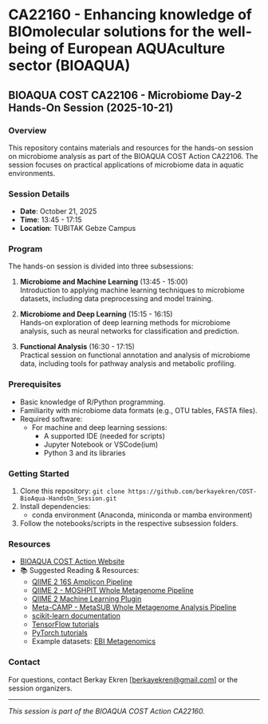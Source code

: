 # CA22160 - Enhancing knowledge of BIOmolecular solutions for the well-being of European AQUAculture sector (BIOAQUA) 

## BIOAQUA COST CA22106 - Microbiome Day-2 Hands-On Session (2025-10-21)

### Overview
This repository contains materials and resources for the hands-on session on microbiome analysis as part of the BIOAQUA COST Action CA22106. The session focuses on practical applications of microbiome data in aquatic environments.

### Session Details
- **Date**: October 21, 2025
- **Time**: 13:45 - 17:15
- **Location**: TUBITAK Gebze Campus

### Program
The hands-on session is divided into three subsessions:

1. **Microbiome and Machine Learning** (13:45 - 15:00)  
    Introduction to applying machine learning techniques to microbiome datasets, including data preprocessing and model training.

2. **Microbiome and Deep Learning** (15:15 - 16:15)  
    Hands-on exploration of deep learning methods for microbiome analysis, such as neural networks for classification and prediction.

3. **Functional Analysis** (16:30 - 17:15)  
    Practical session on functional annotation and analysis of microbiome data, including tools for pathway analysis and metabolic profiling.

### Prerequisites
- Basic knowledge of R/Python programming.
- Familiarity with microbiome data formats (e.g., OTU tables, FASTA files).
- Required software:
    - For machine and deep learning sessions:
        - A supported IDE (needed for scripts)
        - Jupyter Notebook or VSCode(ium)
        - Python 3 and its libraries

### Getting Started
1. Clone this repository: `git clone https://github.com/berkayekren/COST-BioAqua-HandsOn_Session.git`
2. Install dependencies:
    - conda environment (Anaconda, miniconda or mamba environment)
3. Follow the notebooks/scripts in the respective subsession folders.

### Resources
- [BIOAQUA COST Action Website](https://www.cost.eu/actions/CA22160/)
- 📚 Suggested Reading & Resources:
    - [QIIME 2 16S Amplicon Pipeline](https://library.qiime2.org/quickstart/amplicon)
    - [QIIME 2 - MOSHPIT Whole Metagenome Pipeline](https://library.qiime2.org/quickstart/moshpit)
    - [QIIME 2 Machine Learning Plugin](https://docs.qiime2.org/)
    - [Meta-CAMP - MetaSUB Whole Metagenome Analysis Pipeline](https://github.com/Meta-CAMP)
    - [scikit-learn documentation](https://scikit-learn.org/stable/)
    - [TensorFlow tutorials](https://www.tensorflow.org/tutorials)
    - [PyTorch tutorials](https://pytorch.org/tutorials/)
    - Example datasets: [EBI Metagenomics](https://www.ebi.ac.uk/metagenomics/)

### Contact
For questions, contact Berkay Ekren [berkayekren@gmail.com] or the session organizers.

---
*This session is part of the BIOAQUA COST Action CA22160.*